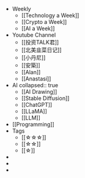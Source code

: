- Weekly
	- [[Technology a Week]]
	- [[Crypto a Week]]
	- [[AI a Week]]
- Youtube Channel
	- [[投资TALK君]]
	- [[北美韭菜日记]]
	- [[小丹尼]]
	- [[安築]]
	- [[Alan]]
	- [[Anastasi]]
- AI
  collapsed:: true
	- [[AI Drawing]]
	- [[Stable Diffusion]]
	- [[ChatGPT]]
	- [[LLaMA]]
	- [[LLM]]
- [[Programming]]
- Tags
	- [[☆☆☆]]
	- [[☆☆]]
	- [[☆]]
-
-
-